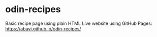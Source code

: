 # odin-recipes
Basic recipe page using plain HTML
Live website using GitHub Pages: https://abavi.github.io/odin-recipes/